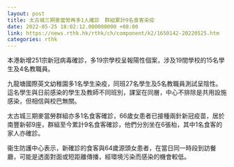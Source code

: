 ```yaml
---
layout: post
title: 太古城三期麥當勞再多1人確診　群組累計9名食客染疫
date: 2022-05-25 18:02:12.000000000 +08:00
link: https://news.rthk.hk/rthk/ch/component/k2/1650142-20220525.htm
categories: rthk
---
```


本港新增251宗新冠病毒確診，多19宗學校呈報陽性個案，涉及19間學校的15名學生及4名教職員。

九龍塘國際英文幼稚園多1名學生染疫，同班27名學生及5名教職員測試呈陰性。這名學生與日前感染的學生及教師不同班別，課室在同層，中心不排除是共用設施感染，但相信與校巴無關。

太古城三期麥當勞群組亦多1名食客確診，66歲女患者已接種兩針新冠疫苗，居於南豐新邨9座，群組至今累計9名食客確診，他們分別坐在6張枱，其中1名食客的家人亦確診。

衞生防護中心表示，新確診的食客與64歲源頭女患者，在當日同一時段到訪餐廳，可能是透面對面或短距離傳播，經環境污染而感染的機會較低。
